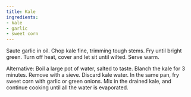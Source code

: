 ```yaml
---
title: Kale
ingredients:
- kale
- garlic
- sweet corn
---
```

Saute garlic in oil. Chop kale fine, trimming tough stems. Fry until
bright green. Turn off heat, cover and let sit until wilted. Serve warm.

Alternative: Boil a large pot of water, salted to taste. Blanch the
kale for 3 minutes. Remove with a sieve. Discard kale water. 
In the same pan, fry sweet corn with garlic or green onions.
Mix in the drained kale, and continue cooking until all the water is evaporated.
